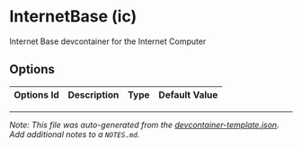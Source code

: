 
# InternetBase (ic)

Internet Base devcontainer for the Internet Computer

## Options

| Options Id | Description | Type | Default Value |
|-----|-----|-----|-----|




---

_Note: This file was auto-generated from the [devcontainer-template.json](https://github.com/vvv-interactive/ibdev/blob/main/src/ic/devcontainer-template.json).  Add additional notes to a `NOTES.md`._
